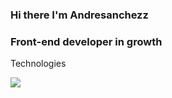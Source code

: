 ### Hi there I'm Andresanchezz
### Front-end developer in growth

Technologies

<img align="left" src="https://github-readme-stats.vercel.app/api?username=andresanchezz&show_icons=true&theme=react" />

